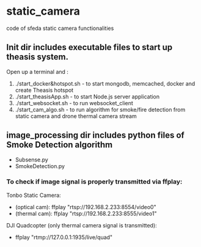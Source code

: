 # static_camera
code of sfeda static camera functionalities

## Init dir includes executable files to start up theasis system.
Open up a terminal and :

1) ./start_docker&hotspot.sh - to start mongodb, memcached, docker and create Theasis hotspot
2) ./start_theasisApp.sh - to start Node.js server application
3) ./start_websocket.sh - to run websocket_client
4) ./start_cam_algo.sh - to run algorithm for smoke/fire detection from static camera and drone thermal camera stream

## image_processing dir includes python files of Smoke Detection algorithm

- Subsense.py
- SmokeDetection.py

### To check if image signal is properly transmitted via ffplay:

 Tonbo Static Camera:
  - (optical cam): ffplay "rtsp://192.168.2.233:8554/video0"
  - (thermal cam): ffplay "rtsp://192.168.2.233:8555/video1"

 DJI Quadcopter (only thermal camera signal is transmitted):
  - ffplay "rtmp://127.0.0.1:1935/live/quad" 
  
  
  
